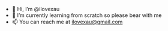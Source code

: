 - 👋 Hi, I’m @ilovexau
- 🌱 I’m currently learning from scratch so please bear with me
- 📫 You can reach me at ilovexau@gmail.com

<!---
ilovexau/ilovexau is a ✨ special ✨ repository because its `README.md` (this file) appears on your GitHub profile.
You can click the Preview link to take a look at your changes.
--->
